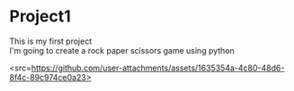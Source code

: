# Project1
This is my first project 
<br>
I'm going to create a rock paper scissors game using python

<src=https://github.com/user-attachments/assets/1635354a-4c80-48d6-8f4c-89c974ce0a23>




